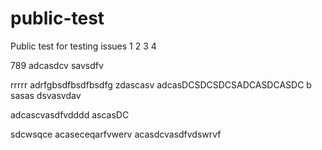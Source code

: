 # public-test
Public test for testing issues
1
2
3
4

789
adcasdcv
savsdfv

rrrrr
adrfgbsdfbsdfbsdfg
zdascasv
adcasDCSDCSDCSADCASDCASDC
b
sasas
dsvasvdav

adcascvasdfvdddd
ascasDC

sdcwsqce
acaseceqarfvwerv
acasdcvasdfvdswrvf

